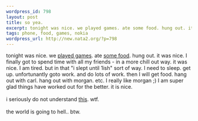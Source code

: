 ```yaml
--- 
wordpress_id: 798
layout: post
title: so yea.
excerpt: tonight was nice. we played games. ate some food. hung out. it was nice. I finally got to spend time with all my friends - in a more chill out way. it was nice...
tags: phone, food, games, nokia
wordpress_url: http://new.nata2.org/?p=798
---
```

tonight was nice. we <a href="http://www.nata2.info/?path=pictures%2Fmisc%2Fphone_camera%2Fphotolog&img=1080542019-Nokia6600(065).jpg">played games</a>. ate <a href="http://www.nata2.info/?path=pictures%2Fmisc%2Fphone_camera%2Fphotolog&img=1080536183-Nokia6600%28063%29.jpg">some food</a>. hung out. it was nice. I finally got to spend time with all my friends - in a more chill out way. it was nice. I am tired. but in that "i slept until 1ish" sort of way. I need to sleep. get up. unfortunantly goto work. and do lots of work. then I will get food. hang out with carl. hang out with morgan. etc. I really like morgan ;) I am super glad things have worked out for the better. it is nice. <br/><br/>i seriously do not understand <a href="http://www.nata2.info/?path=pictures%2Fmisc%2Fphone_camera%2Fphotolog&img=1080428506-Nokia6600(047).jpg">this</a>. wtf. <br/><br/>the world is going to hell.. btw.

